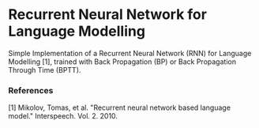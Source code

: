 # Recurrent Neural Network for Language Modelling

Simple Implementation of a Recurrent Neural Network (RNN) for Language Modelling [1], trained with Back Propagation (BP) or Back Propagation Through Time (BPTT).

### References

[1] Mikolov, Tomas, et al. "Recurrent neural network based language model." Interspeech. Vol. 2. 2010.
